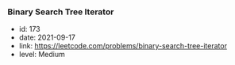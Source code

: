 ### Binary Search Tree Iterator

* id: 173
* date: 2021-09-17
* link: https://leetcode.com/problems/binary-search-tree-iterator
* level: Medium
